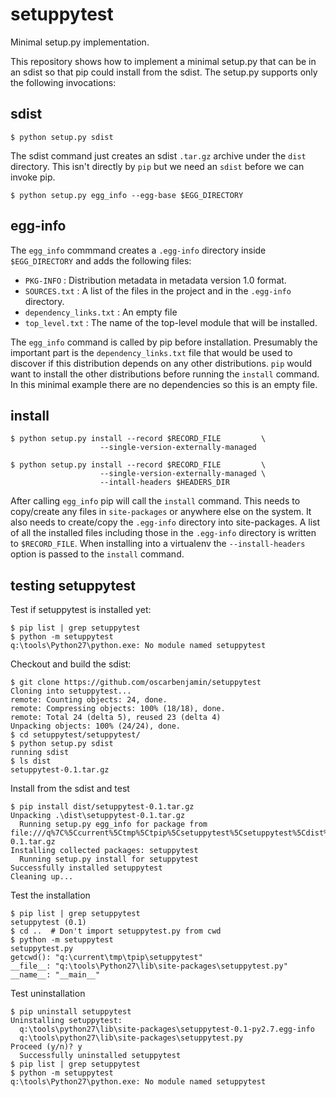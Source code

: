 setuppytest
===============

Minimal setup.py implementation.

This repository shows how to implement a minimal setup.py that can be in an sdist so that pip could install from the sdist. The setup.py supports only the following invocations:

sdist
-----

    $ python setup.py sdist

The sdist command just creates an sdist `.tar.gz` archive under the `dist`
directory. This isn't directly by `pip` but we need an `sdist` before we can
invoke pip.

    $ python setup.py egg_info --egg-base $EGG_DIRECTORY

egg-info
--------

The `egg_info` commmand creates a `.egg-info` directory inside
`$EGG_DIRECTORY` and adds the following files:

* `PKG-INFO` : Distribution metadata in metadata version 1.0 format.
* `SOURCES.txt` : A list of the files in the project and in the `.egg-info`
                  directory.
* `dependency_links.txt` : An empty file
* `top_level.txt` : The name of the top-level module that will be installed.

The `egg_info` command is called by pip before installation. Presumably the
important part is the `dependency_links.txt` file that would be used to
discover if this distribution depends on any other distributions. `pip` would
want to install the other distributions before running the `install` command.
In this minimal example there are no dependencies so this is an empty file.

install
-------

    $ python setup.py install --record $RECORD_FILE         \
                        --single-version-externally-managed

    $ python setup.py install --record $RECORD_FILE         \
                        --single-version-externally-managed \
                        --intall-headers $HEADERS_DIR

After calling `egg_info` pip will call the `install` command. This needs to
copy/create any files in `site-packages` or anywhere else on the system. It
also needs to create/copy the `.egg-info` directory into site-packages.  A
list of all the installed files including those in the `.egg-info` directory
is written to `$RECORD_FILE`. When installing into a virtualenv the
`--install-headers` option is passed to the `install` command.

testing setuppytest
-------------------

Test if setuppytest is installed yet:

    $ pip list | grep setuppytest
    $ python -m setuppytest
    q:\tools\Python27\python.exe: No module named setuppytest

Checkout and build the sdist:

    $ git clone https://github.com/oscarbenjamin/setuppytest
    Cloning into setuppytest...
    remote: Counting objects: 24, done.
    remote: Compressing objects: 100% (18/18), done.
    remote: Total 24 (delta 5), reused 23 (delta 4)
    Unpacking objects: 100% (24/24), done.
    $ cd setuppytest/setuppytest/
    $ python setup.py sdist
    running sdist
    $ ls dist
    setuppytest-0.1.tar.gz

Install from the sdist and test

    $ pip install dist/setuppytest-0.1.tar.gz
    Unpacking .\dist\setuppytest-0.1.tar.gz
      Running setup.py egg_info for package from file:///q%7C%5Ccurrent%5Ctmp%5Ctpip%5Csetuppytest%5Csetuppytest%5Cdist%5Csetuppytest-0.1.tar.gz
    Installing collected packages: setuppytest
      Running setup.py install for setuppytest
    Successfully installed setuppytest
    Cleaning up...

Test the installation

    $ pip list | grep setuppytest
    setuppytest (0.1)
    $ cd ..  # Don't import setuppytest.py from cwd
    $ python -m setuppytest
    setuppytest.py
    getcwd(): "q:\current\tmp\tpip\setuppytest"
    __file__: "q:\tools\Python27\lib\site-packages\setuppytest.py"
    __name__: "__main__"

Test uninstallation

    $ pip uninstall setuppytest
    Uninstalling setuppytest:
      q:\tools\python27\lib\site-packages\setuppytest-0.1-py2.7.egg-info
      q:\tools\python27\lib\site-packages\setuppytest.py
    Proceed (y/n)? y
      Successfully uninstalled setuppytest
    $ pip list | grep setuppytest
    $ python -m setuppytest
    q:\tools\Python27\python.exe: No module named setuppytest
